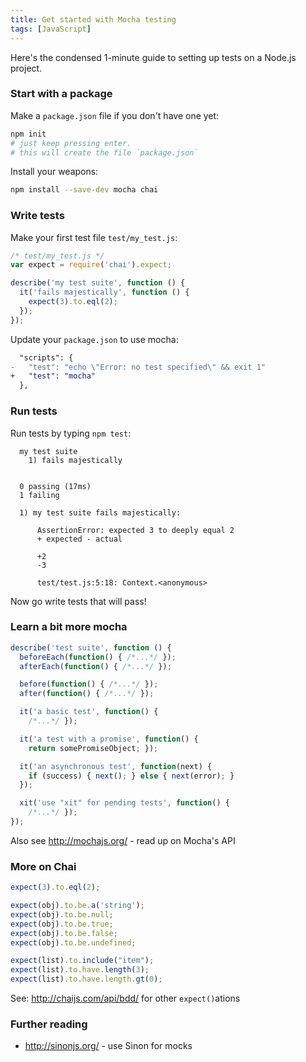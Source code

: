 ```yaml
---
title: Get started with Mocha testing
tags: [JavaScript]
---
```


Here's the condensed 1-minute guide to setting up tests on a Node.js project.

### Start with a package
Make a `package.json` file if you don't have one yet:

```sh
npm init
# just keep pressing enter.
# this will create the file `package.json`
```

Install your weapons:

```sh
npm install --save-dev mocha chai
```

### Write tests

Make your first test file `test/my_test.js`:

```js
/* test/my_test.js */
var expect = require('chai').expect;

describe('my test suite', function () {
  it('fails majestically', function () {
    expect(3).to.eql(2);
  });
});
```

Update your `package.json` to use mocha:

```diff
  "scripts": {
-   "test": "echo \"Error: no test specified\" && exit 1"
+   "test": "mocha"
  },
```

### Run tests

Run tests by typing `npm test`:

```
  my test suite
    1) fails majestically


  0 passing (17ms)
  1 failing

  1) my test suite fails majestically:

      AssertionError: expected 3 to deeply equal 2
      + expected - actual

      +2
      -3

      test/test.js:5:18: Context.<anonymous>
```

Now go write tests that will pass!

### Learn a bit more mocha

```js
describe('test suite', function () {
  beforeEach(function() { /*...*/ });
  afterEach(function() { /*...*/ });

  before(function() { /*...*/ });
  after(function() { /*...*/ });

  it('a basic test', function() {
    /*...*/ });

  it('a test with a promise', function() {
    return somePromiseObject; });

  it('an asynchronous test', function(next) {
    if (success) { next(); } else { next(error); }
  });

  xit('use "xit" for pending tests', function() {
    /*...*/ });
});
```

Also see http://mochajs.org/ - read up on Mocha's API

### More on Chai

```js
expect(3).to.eql(2);

expect(obj).to.be.a('string');
expect(obj).to.be.null;
expect(obj).to.be.true;
expect(obj).to.be.false;
expect(obj).to.be.undefined;

expect(list).to.include("item");
expect(list).to.have.length(3);
expect(list).to.have.length.gt(0);
```

See: http://chaijs.com/api/bdd/ for other `expect()`ations

### Further reading

- http://sinonjs.org/ - use Sinon for mocks

[Mocha]: http://mochajs.org/
[Sinon]: http://sinonjs.org/
